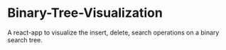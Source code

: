 # Binary-Tree-Visualization

A react-app to visualize the insert, delete, search operations on a binary search tree.
 

